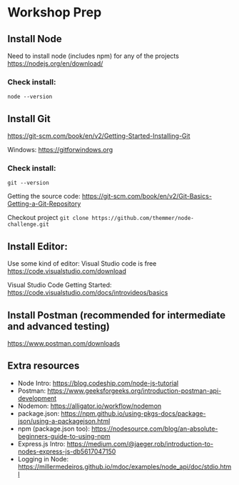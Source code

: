 # Workshop Prep

## Install Node

Need to install node (includes npm) for any of the projects
https://nodejs.org/en/download/

### Check install:
`node --version`

## Install Git
https://git-scm.com/book/en/v2/Getting-Started-Installing-Git

Windows: https://gitforwindows.org
### Check install:
`git --version`

Getting the source code:
https://git-scm.com/book/en/v2/Git-Basics-Getting-a-Git-Repository   

Checkout project
`git clone https://github.com/themmer/node-challenge.git`

## Install Editor:

Use some kind of editor: Visual Studio code is free
https://code.visualstudio.com/download

Visual Studio Code Getting Started:
https://code.visualstudio.com/docs/introvideos/basics

## Install Postman (recommended for intermediate and advanced testing) 

https://www.postman.com/downloads

## Extra resources

- Node Intro: https://blog.codeship.com/node-js-tutorial
- Postman: https://www.geeksforgeeks.org/introduction-postman-api-development
- Nodemon: https://alligator.io/workflow/nodemon
- package.json: https://npm.github.io/using-pkgs-docs/package-json/using-a-packagejson.html
- npm (package.json too): https://nodesource.com/blog/an-absolute-beginners-guide-to-using-npm
- Express.js Intro: https://medium.com/@jaeger.rob/introduction-to-nodes-express-js-db5617047150
- Logging in Node: https://millermedeiros.github.io/mdoc/examples/node_api/doc/stdio.html

